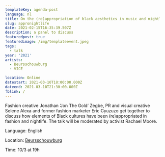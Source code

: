 ```yaml
---
templateKey: agenda-post
language: nl
title: On the (re)appropriation of black aesthetics in music and nightlife
slug: appronightlife
date: 2021-02-15T16:35:39.507Z
description: a panel to discuss
featuredpost: true
featuredimage: /img/templateevent.jpeg
tags:
  - talk
year: '2021'
artists:
  - Beursschouwburg
  - VICE

location: Online
datestart: 2021-03-10T18:00:00.000Z
dateend: 2021-03-10T21:30:00.000Z
fblink: /
---
```


Fashion creative Jonathan ‘Jon The Gold’ Zegbe, PR and visual creative Selene Alexa and former fashion marketer Eric Cyuzuzo get together to discuss how elements of Black cultures have been (re)appropriated in fashion and nightlife. The talk will be moderated by activist Rachael Moore.


Language: English

Location: [Beursschouwburg](www.beursschouwburg.be)

Time: 10/3 at 19h
